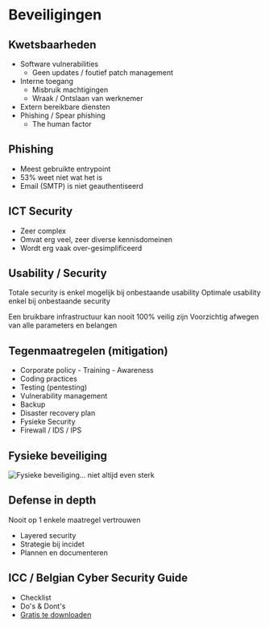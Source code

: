 # Beveiligingen
## Kwetsbaarheden
- Software vulnerabilities
  - Geen updates / foutief patch management
- Interne toegang
  - Misbruik machtigingen
  - Wraak / Ontslaan van werknemer
- Extern bereikbare diensten
- Phishing / Spear phishing
  - The human factor

## Phishing
- Meest gebruikte entrypoint
- 53% weet niet wat het is
- Email (SMTP) is niet geauthentiseerd


## ICT Security
- Zeer complex
- Omvat erg veel, zeer diverse kennisdomeinen
- Wordt erg vaak over-gesimplificeerd

## Usability / Security
Totale security is enkel mogelijk bij onbestaande usability
Optimale usability enkel bij onbestaande security

Een bruikbare infrastructuur kan nooit 100% veilig zijn
Voorzichtig afwegen van alle parameters en belangen

## Tegenmaatregelen (mitigation)
- Corporate policy - Training - Awareness
- Coding practices
- Testing (pentesting)
- Vulnerability management
- Backup
- Disaster recovery plan
- Fysieke Security
- Firewall / IDS / IPS

## Fysieke beveiliging
![Fysieke beveiliging... niet altijd even sterk](https://i.imgur.com/3owpBYR.png)

## Defense in depth
Nooit op 1 enkele maatregel vertrouwen
- Layered security
- Strategie bij incidet
- Plannen en documenteren

## ICC / Belgian Cyber Security Guide
- Checklist
- Do's & Dont's
- [Gratis te downloaden](http://iccbelgium.be/becybersecure/)
<!--stackedit_data:
eyJoaXN0b3J5IjpbLTkwNTczMzAzNl19
-->
